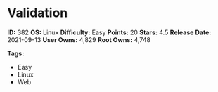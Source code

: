# Validation

**ID:** 382
**OS:** Linux
**Difficulty:** Easy
**Points:** 20
**Stars:** 4.5
**Release Date:** 2021-09-13
**User Owns:** 4,829
**Root Owns:** 4,748

**Tags:**
- Easy
- Linux
- Web

